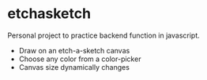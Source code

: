 # etchasketch

Personal project to practice backend function in javascript.
  - Draw on an etch-a-sketch canvas
  - Choose any color from a color-picker
  - Canvas size dynamically changes
